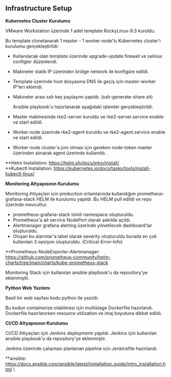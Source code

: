 ## Infrastructure Setup

 **Kubernetes Cluster Kurulumu**

VMware Workstation üzerinde 1 adet template RockyLinux-9.3 kuruldu.

Bu template clonelanarak 1 master - 1 worker node'lu Kubernetes cluster'ı kurulumu gerçekleştirildi:

- Kullanılacak olan template üzerinde upgrade-update firewall ve selinux configler düzenlendi.
- Makineler statik IP üzerinden bridge network ile konfigüre edildi.
- Template üzerinde host dosyasına DNS ile geçiş için master-worker IP'leri eklendi.
- Makineler arası ssh key paylaşımı yapıldı. (ssh-generate-share.sh)
  
  Ansible playbook'u hazırlanarak aşağıdaki işlemler gerçekleştirildi:
- Master makinesinde rke2-server kuruldu ve rke2-server.service enable ve start edildi.
- Worker node üzerinde rke2-agent kuruldu ve rke2-agent.service enable ve start edildi. 
- Worker node cluster'a join olması için gereken node-token master üzerinden alınarak agent üzerinde kullanıldı.


**Helm Installation: https://helm.sh/docs/intro/install/ \
**Kubectl Installation: https://kubernetes.io/docs/tasks/tools/install-kubectl-linux/

 **Monitoring Altyapısının Kurulumu**

Monitoring ihtiyaçları için production ortamlarında kullandığım prometheus-grafana-stack HELM ile kurulumu yapıldı.
Bu HELM pull edildi ve repo üzerinde mevcuttur.

- prometheus-grafana-stack isimli namespace oluşturuldu.
- Prometheus'a ait service NodePort olarak şekilde açıldı. 
- Alertmanager grafana alerting üzerinde yönetilecek dashboard'lar oluşturuldu.
- Oluşan bu alarmlar'a label olarak severity oluşturuldu burada en çok kullanılan 3 opsiyon oluşturuldu. (Critical-Error-Info)

**Prometheus-NodeExporter-Alertmanager:
https://github.com/prometheus-community/helm-charts/tree/main/charts/kube-prometheus-stack

Monitoring Stack için kullanılan ansible playbook'u da repository'ye eklenmiştir.

**Python Web Yazılımı**

Basit bir web sayfası kodu python ile yazıldı.

Bu kodun containerize olabilmesi için multistage Dockerfile hazırlandı. Dockerfile hazırlanırken resource utilization ve imaj boyutuna dikkat edildi.

 **CI/CD Altyapısının Kurulumu**

CI/CD ihtiyaçları için Jenkins deploymentı yapıldı. Jenkins için kullanılan ansible playbook'u da repository'ye eklenmiştir.

Jenkins üzerinde çalışması planlanan pipeline için Jenkinsfile hazırlandı.

**ansible: https://docs.ansible.com/ansible/latest/installation_guide/intro_installation.html \

